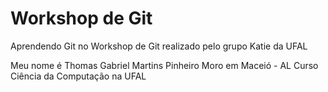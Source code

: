 # Workshop de Git

Aprendendo Git no Workshop de Git realizado pelo grupo Katie da UFAL

Meu nome é Thomas Gabriel Martins Pinheiro
Moro em Maceió - AL
Curso Ciência da Computação na UFAL